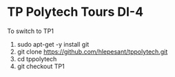 # TP Polytech Tours DI-4

To switch to TP1

1. sudo apt-get -y install git
1. git clone https://github.com/hlepesant/tppolytech.git
1. cd tppolytech
1. git checkout TP1
